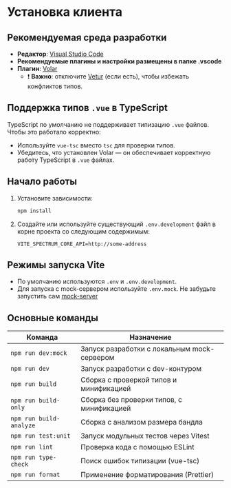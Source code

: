 # Установка клиента

## Рекомендуемая среда разработки

- **Редактор**: [Visual Studio Code](https://code.visualstudio.com/)
- **Рекомендуемые плагины и настройки размещены в папке .vscode**
- **Плагин**: [Volar](https://marketplace.visualstudio.com/items?itemName=Vue.volar)
  - ❗️ **Важно**: отключите [Vetur](https://marketplace.visualstudio.com/items?itemName=octref.vetur) (если есть), чтобы избежать конфликтов типов.

## Поддержка типов `.vue` в TypeScript

TypeScript по умолчанию не поддерживает типизацию `.vue` файлов. Чтобы это работало корректно:

- Используйте `vue-tsc` вместо `tsc` для проверки типов.
- Убедитесь, что установлен Volar — он обеспечивает корректную работу TypeScript в `.vue` файлах.

## Начало работы

1. Установите зависимости:
   ```bash
   npm install
   ```

2. Создайте или используйте существующий `.env.development` файл в корне проекта со следующим содержимым:
   ```env
   VITE_SPECTRUM_CORE_API=http://some-address
   ```

## Режимы запуска Vite

- По умолчанию используются `.env` и `.env.development`.
- Для запуска с mock-сервером используйте `.env.mock`. 
  Не забудьте запустить сам [mock-server](mock-server/README.md)

## Основные команды

| Команда                         | Назначение |
|----------------------------------|------------|
| `npm run dev:mock`               | Запуск разработки с локальным mock-сервером |
| `npm run dev`                    | Запуск разработки с dev-контуром |
| `npm run build`                  | Сборка с проверкой типов и минификацией |
| `npm run build-only`             | Сборка без проверки типов, с минификацией |
| `npm run build-analyze`          | Сборка с анализом размера бандла |
| `npm run test:unit`              | Запуск модульных тестов через Vitest |
| `npm run lint`                   | Проверка кода с помощью ESLint |
| `npm run type-check`             | Поиск ошибок типизации (vue-tsc) |
| `npm run format`                 | Применение форматирования (Prettier) |
